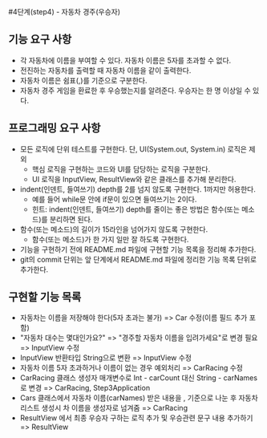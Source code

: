 #4단계(step4) - 자동차 경주(우승자)
## 기능 요구 사항
- 각 자동차에 이름을 부여할 수 있다. 자동차 이름은 5자를 초과할 수 없다.
- 전진하는 자동차를 출력할 때 자동차 이름을 같이 출력한다.
- 자동차 이름은 쉼표(,)를 기준으로 구분한다.
- 자동차 경주 게임을 환료한 후 우승했는지를 알려준다. 우승자는 한 명 이상일 수 있다.

## 프로그래밍 요구 사항
- 모든 로직에 단위 테스트를 구현한다. 단, UI(System.out, System.in) 로직은 제외
    - 핵심 로직을 구현하는 코드와 UI를 담당하는 로직을 구분한다.
    - UI 로직을 InputView, ResultView와 같은 클래스를 추가해 분리한다.
- indent(인덴트, 들여쓰기) depth를 2를 넘지 않도록 구현한다. 1까지만 허용한다.
    - 예를 들어 while문 안에 if문이 있으면 들여쓰기는 2이다.
    - 힌트: indent(인덴트, 들여쓰기) depth를 줄이는 좋은 방법은 함수(또는 메소드)를 분리하면 된다.
- 함수(또는 메소드)의 길이가 15라인을 넘어가지 않도록 구현한다.
    - 함수(또는 메소드)가 한 가지 일만 잘 하도록 구현한다.
- 기능을 구현하기 전에 README.md 파일에 구현할 기능 목록을 정리해 추가한다.
- git의 commit 단위는 앞 단계에서 README.md 파일에 정리한 기능 목록 단위로 추가한다.

## 구현할 기능 목록
- 자동차는 이름을 저장해야 한다(5자 초과는 불가) => Car 수정(이름 필드 추가 포함)
- "자동차 대수는 몇대인가요?" => "경주할 자동차 이름을 입려가세요"로 변경 필요 => InputView 수정
- InputView 반환타입 String으로 변환 => InputView 수정
- 자동차 이름 5자 초과하거나 이름이 없는 경우 예외처리 => CarRacing 수정
- CarRacing 클래스 생성자 매개변수로 Int - carCount 대신 String - carNames로 변경 => CarRacing, Step3Application
- Cars 클래스에서 자동차 이름(carNames) 받은 내용을 , 기준으로 나눈 후 자동차 리스트 생성시 차 이름을 생성자로 넘겨줌 => CarRacing
- ResultView 에서 최종 우승자 구하는 로직 추가 및 우승관련 문구 내용 추가하기 => ResultView